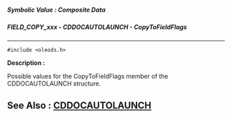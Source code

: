 ##### Symbolic Value : Composite Data
##### FIELD_COPY_xxx - CDDOCAUTOLAUNCH - CopyToFieldFlags
---
```
#include <oleods.h>
```
**Description :**

Possible values for the CopyToFieldFlags member of the CDDOCAUTOLAUNCH 
structure.

**See Also :**
[CDDOCAUTOLAUNCH](/domino-c-api-docs/reference/Data/CDDOCAUTOLAUNCH)
---
